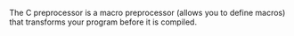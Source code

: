 The C preprocessor is a macro preprocessor (allows you to define macros) that transforms your program before it is compiled.
